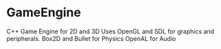 # GameEngine
C++ Game Engine for 2D and 3D
Uses OpenGL and SDL for graphics and peripherals.
Box2D and Bullet for Physics
OpenAL for Audio
